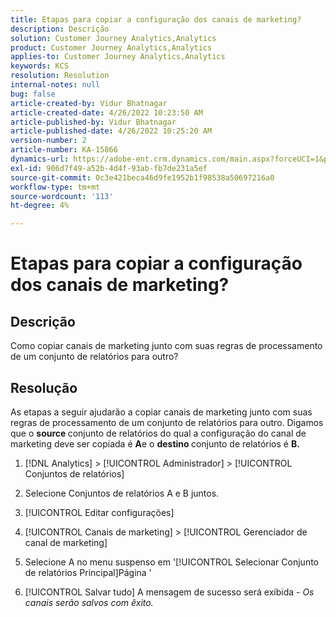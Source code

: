 ```yaml
---
title: Etapas para copiar a configuração dos canais de marketing?
description: Descrição
solution: Customer Journey Analytics,Analytics
product: Customer Journey Analytics,Analytics
applies-to: Customer Journey Analytics,Analytics
keywords: KCS
resolution: Resolution
internal-notes: null
bug: false
article-created-by: Vidur Bhatnagar
article-created-date: 4/26/2022 10:23:50 AM
article-published-by: Vidur Bhatnagar
article-published-date: 4/26/2022 10:25:20 AM
version-number: 2
article-number: KA-15866
dynamics-url: https://adobe-ent.crm.dynamics.com/main.aspx?forceUCI=1&pagetype=entityrecord&etn=knowledgearticle&id=00f23cf1-4ac5-ec11-a7b6-0022480a1004
exl-id: 906d7f49-a52b-4d4f-93ab-fb7de231a5ef
source-git-commit: 0c3e421beca46d9fe1952b1f98538a50697216a0
workflow-type: tm+mt
source-wordcount: '113'
ht-degree: 4%

---
```


# Etapas para copiar a configuração dos canais de marketing?

## Descrição


Como copiar canais de marketing junto com suas regras de processamento de um conjunto de relatórios para outro?


## Resolução


As etapas a seguir ajudarão a copiar canais de marketing junto com suas regras de processamento de um conjunto de relatórios para outro. Digamos que o <b>source </b>conjunto de relatórios do qual a configuração do canal de marketing deve ser copiada é <b>A</b>e o <b>destino </b>conjunto de relatórios é <b>B.</b>

1. [!DNL Analytics] > [!UICONTROL Administrador] > [!UICONTROL Conjuntos de relatórios]

2. Selecione Conjuntos de relatórios A e B juntos.

3. [!UICONTROL Editar configurações]

4. [!UICONTROL Canais de marketing] > [!UICONTROL Gerenciador de canal de marketing]

5. Selecione A no menu suspenso em &#39;[!UICONTROL Selecionar Conjunto de relatórios Principal]Página &#39;

6. [!UICONTROL Salvar tudo]  A mensagem de sucesso será exibida - *Os canais serão salvos com êxito.*
